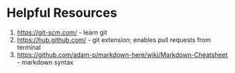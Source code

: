 # Helpful Resources

1. https://git-scm.com/ - learn git
2. https://hub.github.com/ - git extension; enables pull requests from terminal
3. https://github.com/adam-p/markdown-here/wiki/Markdown-Cheatsheet - markdown syntax